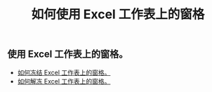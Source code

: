﻿---
title: 如何使用 Excel 工作表上的窗格
second_title: Aspose.Cells Cloud Documen
linktitle: 窗格
type: docs
url: /zh/worksheets/panes/
keywords: How to work with panes on an Excel worksheet
description: Aspose.Cells Cloud REST API 支持使用 Excel 工作表上的窗格。 SDK支持多种开发语言。它们包括 Android、C#、Go、Java、NodeJS、Perl、PHP、Python、Ruby 和 swift
weight: 20
---
## 使用 Excel 工作表上的窗格。

- [如何冻结 Excel 工作表上的窗格。](/cells/zh/worksheets/panes/freeze/) 
- [如何解冻 Excel 工作表上的窗格。](/cells/zh/worksheets/panes/unfreeze/) 


